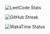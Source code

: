 ![LeetCode Stats](https://leetcard.jacoblin.cool/logesh08?theme=nord&font=Rubik&ext=heatmap)

![GitHub Streak](https://streak-stats.demolab.com?user=logesh08&theme=dark&short_numbers=true)

![WakaTime Status](https://github-readme-stats.vercel.app/api/wakatime?username=logesh08&layout=compact&theme=nord)
